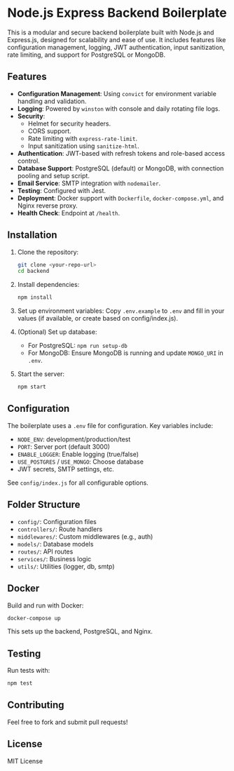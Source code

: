 # Node.js Express Backend Boilerplate

This is a modular and secure backend boilerplate built with Node.js and Express.js, designed for scalability and ease of use. It includes features like configuration management, logging, JWT authentication, input sanitization, rate limiting, and support for PostgreSQL or MongoDB.

## Features

- **Configuration Management**: Using `convict` for environment variable handling and validation.
- **Logging**: Powered by `winston` with console and daily rotating file logs.
- **Security**:
  - Helmet for security headers.
  - CORS support.
  - Rate limiting with `express-rate-limit`.
  - Input sanitization using `sanitize-html`.
- **Authentication**: JWT-based with refresh tokens and role-based access control.
- **Database Support**: PostgreSQL (default) or MongoDB, with connection pooling and setup script.
- **Email Service**: SMTP integration with `nodemailer`.
- **Testing**: Configured with Jest.
- **Deployment**: Docker support with `Dockerfile`, `docker-compose.yml`, and Nginx reverse proxy.
- **Health Check**: Endpoint at `/health`.

## Installation

1. Clone the repository:
   ```bash
   git clone <your-repo-url>
   cd backend
   ```

2. Install dependencies:
   ```bash
   npm install
   ```

3. Set up environment variables: Copy `.env.example` to `.env` and fill in your values (if available, or create based on config/index.js).

4. (Optional) Set up database:
   - For PostgreSQL: `npm run setup-db`
   - For MongoDB: Ensure MongoDB is running and update `MONGO_URI` in `.env`.

5. Start the server:
   ```bash
   npm start
   ```

## Configuration

The boilerplate uses a `.env` file for configuration. Key variables include:

- `NODE_ENV`: development/production/test
- `PORT`: Server port (default 3000)
- `ENABLE_LOGGER`: Enable logging (true/false)
- `USE_POSTGRES` / `USE_MONGO`: Choose database
- JWT secrets, SMTP settings, etc.

See `config/index.js` for all configurable options.

## Folder Structure

- `config/`: Configuration files
- `controllers/`: Route handlers
- `middlewares/`: Custom middlewares (e.g., auth)
- `models/`: Database models
- `routes/`: API routes
- `services/`: Business logic
- `utils/`: Utilities (logger, db, smtp)

## Docker

Build and run with Docker:
```bash
docker-compose up
```

This sets up the backend, PostgreSQL, and Nginx.

## Testing

Run tests with:
```bash
npm test
```

## Contributing

Feel free to fork and submit pull requests!

## License

MIT License